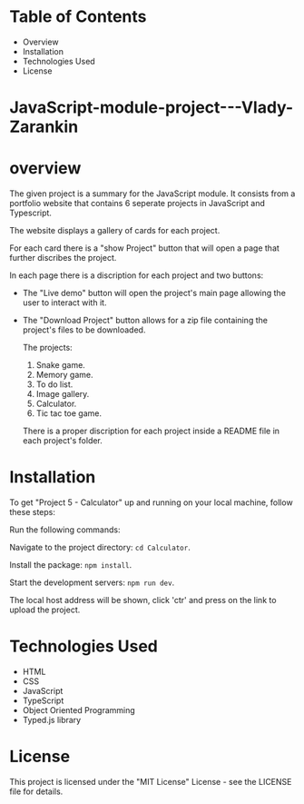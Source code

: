 # Table of Contents
- Overview
- Installation
- Technologies Used
- License

# JavaScript-module-project---Vlady-Zarankin
# overview
The given project is a summary for the JavaScript module.
It consists from a portfolio website that contains 6 seperate projects in JavaScript and Typescript.

The website displays a gallery of cards for each project.

For each card there is a "show Project" button that will open a page that further discribes the project.

In each page there is a discription for each project and two buttons:

- The "Live demo" button will open the project's main page allowing the user to interact with it.
- The "Download Project" button allows for a zip file containing the project's files to be downloaded.

  The projects:

  1. Snake game.
  2. Memory game.
  3. To do list.
  4. Image gallery.
  5. Calculator.
  6. Tic tac toe game.
 
  There is a proper discription for each project inside a README file in each project's folder.

# Installation
To get "Project 5 - Calculator" up and running on your local machine, follow these steps:

Run the following commands:

Navigate to the project directory: `cd Calculator`.

Install the package: `npm install`.

Start the development servers:
`npm run dev`.

The local host address will be shown, click 'ctr' and press on the link to upload the project.

# Technologies Used
- HTML
- CSS
- JavaScript
- TypeScript
- Object Oriented Programming
- Typed.js library

# License
This project is licensed under the "MIT License" License - see the LICENSE file for details.


  




